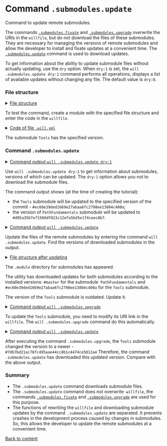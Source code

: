 # Command <code>.submodules.update</code>

Command to update remote submodules.

The commands [`.submodules.fixate`](CommandSubmodulesFixate.md) and [`.submodules.upgrade`](CommandSubmodulesUpgrade.md) overwrite the URIs in the `willfile`, but do not download the files of these submodules. They are necessary for managing the versions of remote submodules and allow the developer to install and fixate updates at a convenient time. The [`.submodules.update`](../concept/Command.md#Commands-of-the-utility-willbe) command is used to download updates.

To get information about the ability to update submodule files without actually updating, use the `dry` option. When `dry:1` is set, the `will .submodules.update dry:1` command performs all operations, displays a list of available updates without changing any file. The default value is `dry:0`.

### File structure

<details>
  <summary><u>File structure</u></summary>

```
submodulesUpdate
          └── .will.yml
```

</details>

To test the command, create a module with the specified file structure and enter the code in the `willfile`. 

<details>
    <summary><u>Code of file <code>.will.yml</code></u></summary>

```yaml
about :

  name : submodulesCommands
  description : "To test .submodules.update command"

submodule :

  Tools : git+https:///github.com/Wandalen/wTools.git/out/wTools#ec60e39ded1669e27abaa6fc2798ee13804c400a
  PathFundamentals : git+https:///github.com/Wandalen/wPathFundamentals.git/out/wPathFundamentals#master

```

</details>

The submodule `Tools` has the specified version.

### Command `.submodules.update`

<details>
  <summary><u>Command output <code>will .submodules.update dry:1</code></u></summary>

```
[user@user ~]$ will .submodules.update dry:1
...
  + module::Tools will be updated to version ec60e39ded1669e27abaa6fc2798ee13804c400a
  + module::PathFundamentals will be updated to version aa4b10e291c0cb0e79961b6ece128da544f00568
```

</details>

Use `will .submodules.update dry:1` to get information about submodules, versions of which can be updated. The `dry:1` option allows you not to download the submodule files.

The command output shows (at the time of creating the tutorial):
- the `Tools` submodule will be updated to the specified version of the commit - `#ec60e39ded1669e27abaa6fc2798ee13804c400a`;
- the version of `PathFundamentals` submodule will be updated to  `#d95a35b7ef1568df823c12efa5bd5e1f4ceec8b7`.

<details>
  <summary><u>Command output <code>will .submodules.update</code></u></summary>

```
[user@user ~]$ will .submodules.update
...
  . Read : /path_to_file/.module/Tools/out/wTools.out.will.yml
   + module::Tools version ec60e39ded1669e27abaa6fc2798ee13804c400a was updated in 13.440s
   . Read : /path_to_file/.module/PathFundamentals/out/wPathFundamentals.out.will.yml
   + module::PathFundamentals version master was updated in 5.047s

   + 2/2 submodule(s) of module::submodulesCommands were updated in 18.487s

```

</details>

Update the files of the remote submodules by entering the command `will .submodules.update`. Find the versions of downloaded submodules in the output.


<details>
  <summary><u>File structure after updating</u></summary>

```
submodulesUpdate
        ├── .module
        └── .will.yml

```

</details>

The `.module` directory for submodules has appeared.

The utility has downloaded updates for both submodules according to the installed versions: `#master` for the submodule` PathFundamentals` and `#ec60e39ded1669e27abaa6fc2798ee13804c400a` for the `Tools` submodule.  

The version of the `Tools` submodule is outdated. Update it.

<details>
  <summary><u>Command output <code>will .submodules.upgrade</code></u></summary>

```
[user@user ~]$ will .submodules.upgrade
...
Module at /path_to_file/.will.yml
...
  Remote path of module::submodulesCommands / module::Tools fixated
  git+https:///github.com/Wandalen/wTools.git/out/wTools : .#7db7bd21ac76fc495aae44cc8b1c4474ce5012a4 <- .#ec60e39ded1669e27abaa6fc2798ee13804c400a
  in /path_to_file/submodulesUpgrade/.will.yml
Remote path of module::submodulesCommands / module::PathFundamentals fixated
  git+https:///github.com/Wandalen/wPathFundamentals.git/out/wPathFundamentals : .#d95a35b7ef1568df823c12efa5bd5e1f4ceec8b7 <- .#master
  in /path_to_file/submodulesUpgrade/.will.yml

```

</details>

To update the `Tools` submodule, you need to modify its URI link in the `willfile`. The `will .submodules.upgrade` command do this automatically.

<details>
  <summary><u>Command output <code>will .submodules.update</code></u></summary>

```
[user@user ~]$ will .submodules.update
...
  . Read : /path_to_file/.module/Tools/out/wTools.out.will.yml
   + module::Tools version 7db7bd21ac76fc495aae44cc8b1c4474ce5012a4 was updated in 11.320s

  + 1/2 submodule(s) of module::submodulesCommands were updated in 11.420s

```

</details>

After executing the command `.submodules.upgrade`, the `Tools` submodule changed the version to a newer - `#7db7bd21ac76fc495aae44cc8b1c4474ce5012a4` Therefore, the command `.submodules.update` has downloaded this updated version. Compare with the above output.

### Summary

- The `.submodules.update` command downloads submodule files.
- The `.submodules.update` command does not overwrite` willfile`, the commands [`.submodules.fixate`](CommandSubmodulesFixate.md) and [`.submodules.upgrade`](CommandSubmodulesUpgrade.md) are used for this purpose.
- The functions of rewriting the `willfile` and downloading submodule updates by the command` .submodules.update` are separated. It prevents crashes in the development process caused by changes in submodules. So, this allows the developer to update the remote submodules at a convenient time.

[Back to content](../README.md#tutorials)
